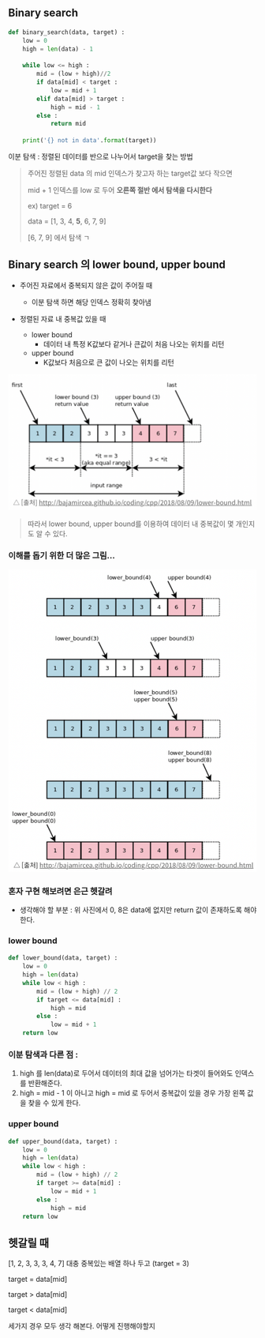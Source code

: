 ## Binary search

```python
def binary_search(data, target) :
    low = 0
    high = len(data) - 1

    while low <= high :
        mid = (low + high)//2
        if data[mid] < target :
            low = mid + 1
        elif data[mid] > target :
            high = mid - 1
        else :
            return mid

    print('{} not in data'.format(target))

```

이분 탐색 : 정렬된 데이터를 반으로 나누어서 target을 찾는 방법

> 주어진 정렬된 data 의 mid 인덱스가 찾고자 하는 target값 보다 작으면
>
> mid + 1 인덱스를 low 로 두어 **오른쪽 절반 에서 탐색을 다시한다**
>
> ex) target = 6
>
> data = [1, 3, 4, **5**, 6, 7, 9]
>
> [6, 7, 9] 에서 탐색 ㄱ

## Binary search 의 lower bound, upper bound

- 주어진 자료에서 중복되지 않은 값이 주어질 때 
  - 이분 탐색 하면 해당 인덱스 정확히 찾아냄

- 정렬된 자료 내 중복값 있을 때
  - lower bound
    - 데이터 내 특정 K값보다 같거나 큰값이 처음 나오는 위치를 리턴
  - upper bound
    - K값보다 처음으로 큰 값이 나오는 위치를 리턴

![](../img/1.png)

> 따라서 lower bound, upper bound를 이용하여 데이터 내 중복값이 몇 개인지도 알 수 있다.

### 이해를 돕기 위한 더 많은 그림...

![](../img/2.png)

### 혼자 구현 해보려면 은근 헷갈려

- 생각해야 할 부분 : 위 사진에서 0, 8은 data에 없지만 return 값이 존재하도록 해야한다.

### lower bound

```python
def lower_bound(data, target) :
    low = 0
    high = len(data)
    while low < high :
        mid = (low + high) // 2
        if target <= data[mid] :
            high = mid
        else :
            low = mid + 1
    return low
```

### 이분 탐색과 다른 점 : 

1. high 를 len(data)로 두어서 데이터의 최대 값을 넘어가는 타겟이 들어와도 인덱스를 반환해준다.
2. high = mid - 1 이 아니고 high = mid 로 두어서 중복값이 있을 경우 가장 왼쪽 값을 찾을 수 있게 한다.



### upper bound

```python
def upper_bound(data, target) :
    low = 0
    high = len(data)
    while low < high :
        mid = (low + high) // 2
        if target >= data[mid] :
            low = mid + 1
        else :
            high = mid
    return low
```



## 헷갈릴 때

[1, 2, 3, 3, 3, 4, 7] 대충 중복있는 배열 하나 두고 (target = 3)

target = data[mid]

target > data[mid]

target < data[mid]

세가지 경우 모두 생각 해본다. 어떻게 진행해야할지